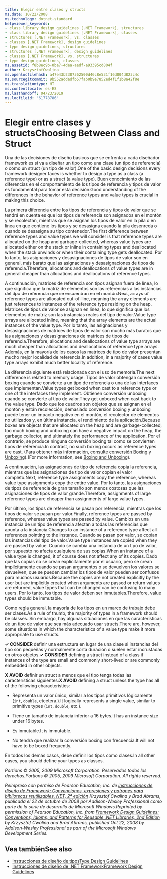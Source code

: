 ```yaml
---
title: Elegir entre clases y structs
ms.date: 10/22/2008
ms.technology: dotnet-standard
helpviewer_keywords:
- class library design guidelines [.NET Framework], structures
- class library design guidelines [.NET Framework], classes
- structures [.NET Framework], vs. classes
- classes [.NET Framework], design guidelines
- type design guidelines, structures
- structures [.NET Framework], design guidelines
- classes [.NET Framework], vs. structures
- type design guidelines, classes
ms.assetid: f8b8ec9b-0ba7-4dea-aadf-a93395cd804f
author: KrzysztofCwalina
ms.openlocfilehash: a47e43b2387362500d46c8e531f16d004d823c4c
ms.sourcegitcommit: 9b552addadfb57fab0b9e7852ed4f1f1b8a42f8e
ms.translationtype: HT
ms.contentlocale: es-ES
ms.lasthandoff: 04/23/2019
ms.locfileid: "61778786"
---
```

# <a name="choosing-between-class-and-struct"></a><span data-ttu-id="81294-102">Elegir entre clases y structs</span><span class="sxs-lookup"><span data-stu-id="81294-102">Choosing Between Class and Struct</span></span>
<span data-ttu-id="81294-103">Una de las decisiones de diseño básicos que se enfrenta a cada diseñador framework es si va a diseñar un tipo como una clase (un tipo de referencia) o como un struct (un tipo de valor).</span><span class="sxs-lookup"><span data-stu-id="81294-103">One of the basic design decisions every framework designer faces is whether to design a type as a class (a reference type) or as a struct (a value type).</span></span> <span data-ttu-id="81294-104">Buen conocimiento de las diferencias en el comportamiento de los tipos de referencia y tipos de valor es fundamental para tomar esta decisión.</span><span class="sxs-lookup"><span data-stu-id="81294-104">Good understanding of the differences in the behavior of reference types and value types is crucial in making this choice.</span></span>  
  
 <span data-ttu-id="81294-105">La primera diferencia entre los tipos de referencia y tipos de valor que se tendrá en cuenta es que los tipos de referencia son asignados en el montón y se recolectan, mientras que se asignan los tipos de valor en la pila o en línea en que contiene los tipos y se desasigna cuando la pila desenreda o cuando se desasigna su tipo contenedor.</span><span class="sxs-lookup"><span data-stu-id="81294-105">The first difference between reference types and value types we will consider is that reference types are allocated on the heap and garbage-collected, whereas value types are allocated either on the stack or inline in containing types and deallocated when the stack unwinds or when their containing type gets deallocated.</span></span> <span data-ttu-id="81294-106">Por lo tanto, las asignaciones y desasignaciones de tipos de valor son en general, más barato que las asignaciones y desasignaciones de tipos de referencia.</span><span class="sxs-lookup"><span data-stu-id="81294-106">Therefore, allocations and deallocations of value types are in general cheaper than allocations and deallocations of reference types.</span></span>  
  
 <span data-ttu-id="81294-107">A continuación, matrices de referencia son tipos asignan fuera de línea, lo que significa que la matriz de elementos son las referencias a las instancias del tipo de referencia que se encuentran en el montón.</span><span class="sxs-lookup"><span data-stu-id="81294-107">Next, arrays of reference types are allocated out-of-line, meaning the array elements are just references to instances of the reference type residing on the heap.</span></span> <span data-ttu-id="81294-108">Matrices de tipos de valor se asignan en línea, lo que significa que los elementos de matriz son las instancias reales del tipo de valor.</span><span class="sxs-lookup"><span data-stu-id="81294-108">Value type arrays are allocated inline, meaning that the array elements are the actual instances of the value type.</span></span> <span data-ttu-id="81294-109">Por lo tanto, las asignaciones y desasignaciones de matrices de tipos de valor son mucho más baratos que las asignaciones y desasignaciones de matrices de tipos de referencia.</span><span class="sxs-lookup"><span data-stu-id="81294-109">Therefore, allocations and deallocations of value type arrays are much cheaper than allocations and deallocations of reference type arrays.</span></span> <span data-ttu-id="81294-110">Además, en la mayoría de los casos las matrices de tipo de valor presentan mucho mejor localidad de referencia.</span><span class="sxs-lookup"><span data-stu-id="81294-110">In addition, in a majority of cases value type arrays exhibit much better locality of reference.</span></span>  
  
 <span data-ttu-id="81294-111">La diferencia siguiente está relacionada con el uso de memoria.</span><span class="sxs-lookup"><span data-stu-id="81294-111">The next difference is related to memory usage.</span></span> <span data-ttu-id="81294-112">Tipos de valor obtengan conversión boxing cuando se convierte a un tipo de referencia o una de las interfaces que implementan.</span><span class="sxs-lookup"><span data-stu-id="81294-112">Value types get boxed when cast to a reference type or one of the interfaces they implement.</span></span> <span data-ttu-id="81294-113">Obtienen conversión unboxing cuando se convierte al tipo de valor.</span><span class="sxs-lookup"><span data-stu-id="81294-113">They get unboxed when cast back to the value type.</span></span> <span data-ttu-id="81294-114">Dado que los cuadros son objetos que se asignan en el montón y están recolección, demasiado conversión boxing y unboxing puede tener un impacto negativo en el montón, el recolector de elementos no utilizados y, en última instancia, el rendimiento de la aplicación.</span><span class="sxs-lookup"><span data-stu-id="81294-114">Because boxes are objects that are allocated on the heap and are garbage-collected, too much boxing and unboxing can have a negative impact on the heap, the garbage collector, and ultimately the performance of the application.</span></span>  <span data-ttu-id="81294-115">Por el contrario, se produce ninguna conversión boxing tal como se convierten tipos de referencia.</span><span class="sxs-lookup"><span data-stu-id="81294-115">In contrast, no such boxing occurs as reference types are cast.</span></span> <span data-ttu-id="81294-116">(Para obtener más información, consulte [conversión Boxing y Unboxing](../../csharp/programming-guide/types/boxing-and-unboxing.md)).</span><span class="sxs-lookup"><span data-stu-id="81294-116">(For more information, see [Boxing and Unboxing](../../csharp/programming-guide/types/boxing-and-unboxing.md)).</span></span>
  
 <span data-ttu-id="81294-117">A continuación, las asignaciones de tipo de referencia copia la referencia, mientras que las asignaciones de tipo de valor copian el valor completo.</span><span class="sxs-lookup"><span data-stu-id="81294-117">Next, reference type assignments copy the reference, whereas value type assignments copy the entire value.</span></span> <span data-ttu-id="81294-118">Por lo tanto, las asignaciones de tipos de referencia de gran tamaño son menos costosas que las asignaciones de tipos de valor grande.</span><span class="sxs-lookup"><span data-stu-id="81294-118">Therefore, assignments of large reference types are cheaper than assignments of large value types.</span></span>  
  
 <span data-ttu-id="81294-119">Por último, los tipos de referencia se pasan por referencia, mientras que los tipos de valor se pasan por valor.</span><span class="sxs-lookup"><span data-stu-id="81294-119">Finally, reference types are passed by reference, whereas value types are passed by value.</span></span> <span data-ttu-id="81294-120">Cambios en una instancia de un tipo de referencia afectan a todas las referencias que apunta a la instancia.</span><span class="sxs-lookup"><span data-stu-id="81294-120">Changes to an instance of a reference type affect all references pointing to the instance.</span></span> <span data-ttu-id="81294-121">Cuando se pasan por valor, se copian las instancias del tipo de valor.</span><span class="sxs-lookup"><span data-stu-id="81294-121">Value type instances are copied when they are passed by value.</span></span> <span data-ttu-id="81294-122">Cuando se cambia una instancia de un tipo de valor, por supuesto no afecta cualquiera de sus copias.</span><span class="sxs-lookup"><span data-stu-id="81294-122">When an instance of a value type is changed, it of course does not affect any of its copies.</span></span> <span data-ttu-id="81294-123">Dado que las copias no se crean explícitamente por el usuario, pero se crean implícitamente cuando se pasan argumentos o se devuelven los valores se devuelven, que se pueden cambiar los tipos de valor pueden ser confusos para muchos usuarios.</span><span class="sxs-lookup"><span data-stu-id="81294-123">Because the copies are not created explicitly by the user but are implicitly created when arguments are passed or return values are returned, value types that can be changed can be confusing to many users.</span></span> <span data-ttu-id="81294-124">Por lo tanto, los tipos de valor deben ser inmutables.</span><span class="sxs-lookup"><span data-stu-id="81294-124">Therefore, value types should be immutable.</span></span>  
  
 <span data-ttu-id="81294-125">Como regla general, la mayoría de los tipos en un marco de trabajo debe ser clases.</span><span class="sxs-lookup"><span data-stu-id="81294-125">As a rule of thumb, the majority of types in a framework should be classes.</span></span> <span data-ttu-id="81294-126">Sin embargo, hay algunas situaciones en que las características de un tipo de valor que sea más adecuado usar structs.</span><span class="sxs-lookup"><span data-stu-id="81294-126">There are, however, some situations in which the characteristics of a value type make it more appropriate to use structs.</span></span>  
  
 <span data-ttu-id="81294-127">**✓ CONSIDER** definir una estructura en lugar de una clase si instancias del tipo son pequeñas y normalmente corta duración o suelen estar incrustadas en otros objetos.</span><span class="sxs-lookup"><span data-stu-id="81294-127">**✓ CONSIDER** defining a struct instead of a class if instances of the type are small and commonly short-lived or are commonly embedded in other objects.</span></span>  
  
 <span data-ttu-id="81294-128">**X AVOID** definir un struct a menos que el tipo tenga todas las características siguientes:</span><span class="sxs-lookup"><span data-stu-id="81294-128">**X AVOID** defining a struct unless the type has all of the following characteristics:</span></span>  
  
- <span data-ttu-id="81294-129">Representa un valor único, similar a los tipos primitivos lógicamente (`int`, `double`, etcetera.).</span><span class="sxs-lookup"><span data-stu-id="81294-129">It logically represents a single value, similar to primitive types (`int`, `double`, etc.).</span></span>  
  
- <span data-ttu-id="81294-130">Tiene un tamaño de instancia inferior a 16 bytes.</span><span class="sxs-lookup"><span data-stu-id="81294-130">It has an instance size under 16 bytes.</span></span>  
  
- <span data-ttu-id="81294-131">Es inmutable.</span><span class="sxs-lookup"><span data-stu-id="81294-131">It is immutable.</span></span>  
  
- <span data-ttu-id="81294-132">No tendrá que realizar la conversión boxing con frecuencia.</span><span class="sxs-lookup"><span data-stu-id="81294-132">It will not have to be boxed frequently.</span></span>  
  
 <span data-ttu-id="81294-133">En todos los demás casos, debe definir los tipos como clases.</span><span class="sxs-lookup"><span data-stu-id="81294-133">In all other cases, you should define your types as classes.</span></span>  
  
 <span data-ttu-id="81294-134">*Portions © 2005, 2009 Microsoft Corporation. Reservados todos los derechos.*</span><span class="sxs-lookup"><span data-stu-id="81294-134">*Portions © 2005, 2009 Microsoft Corporation. All rights reserved.*</span></span>  
  
 <span data-ttu-id="81294-135">*Reimpreso con permiso de Pearson Education, Inc. de [instrucciones de diseño de Framework: Convenciones, expresiones y patrones para bibliotecas reutilizables. NET, 2ª edición](https://www.informit.com/store/framework-design-guidelines-conventions-idioms-and-9780321545619) Krzysztof Cwalina y Brad Abrams, publicada el 22 de octubre de 2008 por Addison-Wesley Professional como parte de la serie de desarrollo de Microsoft Windows.*</span><span class="sxs-lookup"><span data-stu-id="81294-135">*Reprinted by permission of Pearson Education, Inc. from [Framework Design Guidelines: Conventions, Idioms, and Patterns for Reusable .NET Libraries, 2nd Edition](https://www.informit.com/store/framework-design-guidelines-conventions-idioms-and-9780321545619) by Krzysztof Cwalina and Brad Abrams, published Oct 22, 2008 by Addison-Wesley Professional as part of the Microsoft Windows Development Series.*</span></span>  
  
## <a name="see-also"></a><span data-ttu-id="81294-136">Vea también</span><span class="sxs-lookup"><span data-stu-id="81294-136">See also</span></span>

- [<span data-ttu-id="81294-137">Instrucciones de diseño de tipos</span><span class="sxs-lookup"><span data-stu-id="81294-137">Type Design Guidelines</span></span>](../../../docs/standard/design-guidelines/type.md)
- [<span data-ttu-id="81294-138">Instrucciones de diseño de .NET Framework</span><span class="sxs-lookup"><span data-stu-id="81294-138">Framework Design Guidelines</span></span>](../../../docs/standard/design-guidelines/index.md)
